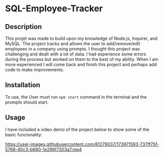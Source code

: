 # SQL-Employee-Tracker

## Description

This projet was made to build upon my knowledge of Node.js, Inquirer, and MySQL. The project tracks and allows the user to add/remove/edit employees in a company using prompts. I thought this project was challenging and dealt with a lot of data. I had experience some errors during the process but worked on them to the best of my ability. When I am more experienced I will come back and finish this project and perhaps add code to make improvements.

## Installation

To use, the User must run `npm start` command in the terminal and the prompts should start.

## Usage

I have included a video demo of the project below to show some of the basic funcionality:


https://user-images.githubusercontent.com/81279037/173971593-737ff75f-5768-40c3-b680-1e296f7303a7.mp4

